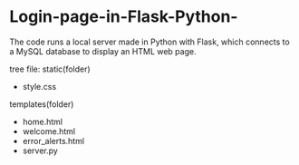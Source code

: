 # Login-page-in-Flask-Python-
The code runs a local server made in Python with Flask, which connects to a MySQL database to display an HTML web page.

tree file:
static(folder)
  - style.css
  
templates(folder)
  - home.html
  - welcome.html
  - error_alerts.html
- server.py
